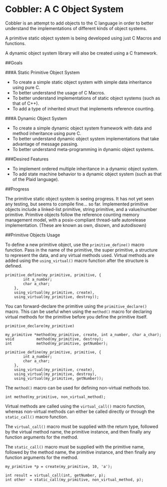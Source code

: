 Cobbler: A C Object System
=======

Cobbler is an attempt to add objects to the C language in order to better understand the implementations of different kinds of object systems.

A primitive static object system is being developed using just C Macros and functions.

A dynamic object system library will also be created using a C framework.

##Goals

###A Static Primitive Object System

- To create a simple static object system with simple data inheritance using pure C.
- To better understand the usage of C Macros.
- To better understand implementations of static object systems (such as that of C++).
- To add a type of inherited struct that implements reference counting.

###A Dynamic Object System

- To create a simple dynamic object system framework with data and method inheritance using pure C.
- To better understand dynamic object system implementations that take advantage of message passing.
- To better understand meta-programming in dynamic object systems.

###Desired Features

- To implement ordered multiple inheritance in a dynamic object system.
- To add state machine behavior to a dynamic object system (such as that of the Plaid language).

##Progress

The primitive static object system is seeing progress. It has not yet seen any testing, but seems to compile fine... so far.
Implemented primitive objects include a linked-list primitive, string primitive, and a value/number primitive.
Primitive objects follow the reference counting memory management model, with a posix-compliant thread-safe autorelease implementation. (These are known as own, disown, and autodisown)

##Primitive Objects Usage

To define a new primitive object, use the `primitive_define()` macro function.
Pass in the name of the primitive, the super primitive, a structure to represent the data, and any virtual methods used. Virtual methods are added using the `using_virtual()` macro function after the structure is defined.

	primitive_define(my_primitive, primitive, {
			int a_number;
			char a_char;
		},
		using_virtual(my_primitive, create),
		using_virtual(my_primitive, destroy));

You can forward-declare the primitive using the `primitive_declare()` macro.
This can be useful when using the `method()` macro for declaring virtual methods for the primitive before you define the primitive itself.

	primitive_declare(my_primitive)

	my_primitive *method(my_primitive, create, int a_number, char a_char);
	void          method(my_primitive, destroy);
	int           method(my_primitive, getNumber);

	primitive_define(my_primitive, primitive, {
			int a_number;
			char a_char;
		},
		using_virtual(my_primitive, create),
		using_virtual(my_primitive, destroy),
		using_virtual(my_primitive, getNumber));

The `method()` macro can be used for defining non-virtual methods too.

	int method(my_primitive, non_virtual_method);

Virtual methods are called using the `virtual_call()` macro function, whereas non-virtual methods can either be called directly or through the `static_call()` macro function. 

The `virtual_call()` macro must be supplied with the return type, followed by the virtual method name, the primitive instance, and then finally any function arguments for the method.

The `static_call()` macro must be supplied with the primitive name, followed by the method name, the primitive instance, and then finally any function arguments for the method.

	my_primitive *p = create(my_primitive, 10, 'a');

	int result = virtual_call(int, getNumber, p);
	int other  = static_call(my_primitive, non_virtual_method, p);


